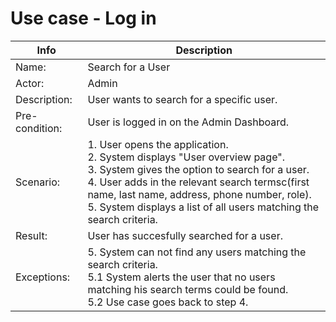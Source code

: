 # Use case - Log in
| Info | Description |
| --- | --- |
| Name: | Search for a User |
| Actor: | Admin |
| Description: | User wants to search for a specific user. |
| Pre-condition: | User is logged in on the Admin Dashboard.  |
| Scenario: | 1. User opens the application. <br> 2. System displays "User overview page". <br> 3. System gives the option to search for a user. <br> 4. User adds in the relevant search termsc(first name, last name, address, phone number, role). <br> 5. System displays a list of all users matching the search criteria.  | 
| Result: | User has succesfully searched for a user. |
| Exceptions: | 5. System can not find any users matching the search criteria. <br> 5.1 System alerts the user that no users matching his search terms could be found. <br> 5.2 Use case goes back to step 4. |


